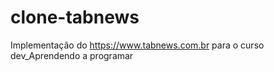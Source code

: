 # clone-tabnews
Implementação do https://www.tabnews.com.br para o curso dev_Aprendendo a programar
